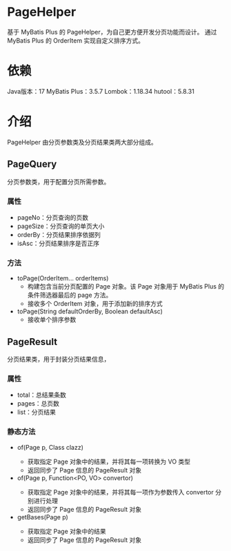# PageHelper

基于 MyBatis Plus 的 PageHelper，为自己更方便开发分页功能而设计。
通过 MyBatis Plus 的 OrderItem 实现自定义排序方式。

# 依赖

Java版本：17
MyBatis Plus：3.5.7
Lombok：1.18.34
hutool：5.8.31

# 介绍

PageHelper 由分页参数类及分页结果类两大部分组成。

## PageQuery

分页参数类，用于配置分页所需参数。

### 属性

- pageNo：分页查询的页数
- pageSize：分页查询的单页大小
- orderBy：分页结果排序依据列
- isAsc：分页结果排序是否正序

### 方法

- toPage(OrderItem... orderItems)
    - 构建包含当前分页配置的 Page 对象。该 Page 对象用于 MyBatis Plus 的条件筛选器最后的 page 方法。
    - 接收多个 OrderItem 对象，用于添加新的排序方式
- toPage(String defaultOrderBy, Boolean defaultAsc)
    - 接收单个排序参数

## PageResult

分页结果类，用于封装分页结果信息，

### 属性

- total：总结果条数
- pages：总页数
- list：分页结果

### 静态方法

- of(Page<PO> p, Class<VO> clazz)
    - 获取指定 Page 对象中的结果，并将其每一项转换为 VO 类型
    - 返回同步了 Page 信息的 PageResult 对象
- of(Page<PO> p, Function<PO, VO> convertor)
    - 获取指定 Page 对象中的结果，并将其每一项作为参数传入 convertor 分别进行处理
    - 返回同步了 Page 信息的 PageResult 对象
- getBases(Page<V> p)
    - 获取指定 Page 对象中的结果
    - 返回同步了 Page 信息的 PageResult 对象



